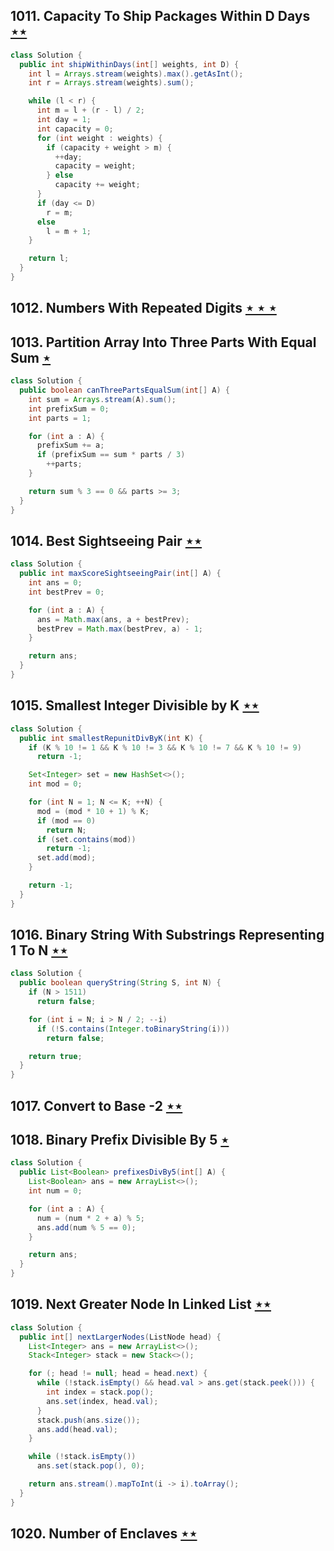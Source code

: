 ## 1011. Capacity To Ship Packages Within D Days [$\star\star$](https://leetcode.com/problems/capacity-to-ship-packages-within-d-days)

```java
class Solution {
  public int shipWithinDays(int[] weights, int D) {
    int l = Arrays.stream(weights).max().getAsInt();
    int r = Arrays.stream(weights).sum();

    while (l < r) {
      int m = l + (r - l) / 2;
      int day = 1;
      int capacity = 0;
      for (int weight : weights) {
        if (capacity + weight > m) {
          ++day;
          capacity = weight;
        } else
          capacity += weight;
      }
      if (day <= D)
        r = m;
      else
        l = m + 1;
    }

    return l;
  }
}
```

## 1012. Numbers With Repeated Digits [$\star\star\star$](https://leetcode.com/problems/numbers-with-repeated-digits)

## 1013. Partition Array Into Three Parts With Equal Sum [$\star$](https://leetcode.com/problems/partition-array-into-three-parts-with-equal-sum)

```java
class Solution {
  public boolean canThreePartsEqualSum(int[] A) {
    int sum = Arrays.stream(A).sum();
    int prefixSum = 0;
    int parts = 1;

    for (int a : A) {
      prefixSum += a;
      if (prefixSum == sum * parts / 3)
        ++parts;
    }

    return sum % 3 == 0 && parts >= 3;
  }
}
```

## 1014. Best Sightseeing Pair [$\star\star$](https://leetcode.com/problems/best-sightseeing-pair)

```java
class Solution {
  public int maxScoreSightseeingPair(int[] A) {
    int ans = 0;
    int bestPrev = 0;

    for (int a : A) {
      ans = Math.max(ans, a + bestPrev);
      bestPrev = Math.max(bestPrev, a) - 1;
    }

    return ans;
  }
}
```

## 1015. Smallest Integer Divisible by K [$\star\star$](https://leetcode.com/problems/smallest-integer-divisible-by-k)

```java
class Solution {
  public int smallestRepunitDivByK(int K) {
    if (K % 10 != 1 && K % 10 != 3 && K % 10 != 7 && K % 10 != 9)
      return -1;

    Set<Integer> set = new HashSet<>();
    int mod = 0;

    for (int N = 1; N <= K; ++N) {
      mod = (mod * 10 + 1) % K;
      if (mod == 0)
        return N;
      if (set.contains(mod))
        return -1;
      set.add(mod);
    }

    return -1;
  }
}
```

## 1016. Binary String With Substrings Representing 1 To N [$\star\star$](https://leetcode.com/problems/binary-string-with-substrings-representing-1-to-n)

```java
class Solution {
  public boolean queryString(String S, int N) {
    if (N > 1511)
      return false;

    for (int i = N; i > N / 2; --i)
      if (!S.contains(Integer.toBinaryString(i)))
        return false;

    return true;
  }
}
```

## 1017. Convert to Base -2 [$\star\star$](https://leetcode.com/problems/convert-to-base-2)

## 1018. Binary Prefix Divisible By 5 [$\star$](https://leetcode.com/problems/binary-prefix-divisible-by-5)

```java
class Solution {
  public List<Boolean> prefixesDivBy5(int[] A) {
    List<Boolean> ans = new ArrayList<>();
    int num = 0;

    for (int a : A) {
      num = (num * 2 + a) % 5;
      ans.add(num % 5 == 0);
    }

    return ans;
  }
}
```

## 1019. Next Greater Node In Linked List [$\star\star$](https://leetcode.com/problems/next-greater-node-in-linked-list)

```java
class Solution {
  public int[] nextLargerNodes(ListNode head) {
    List<Integer> ans = new ArrayList<>();
    Stack<Integer> stack = new Stack<>();

    for (; head != null; head = head.next) {
      while (!stack.isEmpty() && head.val > ans.get(stack.peek())) {
        int index = stack.pop();
        ans.set(index, head.val);
      }
      stack.push(ans.size());
      ans.add(head.val);
    }

    while (!stack.isEmpty())
      ans.set(stack.pop(), 0);

    return ans.stream().mapToInt(i -> i).toArray();
  }
}
```

## 1020. Number of Enclaves [$\star\star$](https://leetcode.com/problems/number-of-enclaves)
